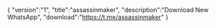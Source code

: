 {
 "version":"1",
 "title":"assassinmaker",
 "description":"Download New WhatsApp",
 "download":"https://t.me/assassinmaker"
}
